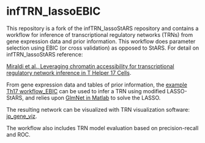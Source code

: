 # infTRN_lassoEBIC
This repository is a fork of the infTRN_lassoStARS repository and contains a workflow for inference of transcriptional regulatory networks (TRNs) from gene expression data and prior information. This workflow does parameter selection using EBIC (or cross validation) as opposed to StARS. For detail on infTRN_lassoStARS reference:  

[Miraldi et al., Leveraging chromatin accessibility for transcriptional regulatory network inference in T Helper 17 Cells](https://www.biorxiv.org/content/early/2018/04/05/292987).

From gene expression data and tables of prior information, the [example Th17 workflow_EBIC](Th17_example/example_workflow_Th17_EBIC.m) can be used to infer a TRN using modified LASSO-StARS, and relies upon [GlmNet in Matlab](https://web.stanford.edu/~hastie/glmnet_matlab/index.html) to solve the LASSO.

The resulting network can be visualized with TRN visualization software: [jp_gene_viz](https://github.com/simonsfoundation/jp_gene_viz).

The workflow also includes TRN model evaluation based on precision-recall and ROC.

